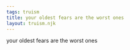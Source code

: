 ```yaml
---
tags: truism
title: your oldest fears are the worst ones
layout: truism.njk
---
```


your oldest fears are the worst ones